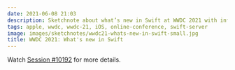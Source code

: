 ```yaml
---
date: 2021-06-08 21:03
description: Sketchnote about what’s new in Swift at WWDC 2021 with info about swift mentor ship programs, swift server, swift packages by apple, an improved developer experience and the goal for Swift 6
tags: apple, wwdc, wwdc-21, iOS, online-conference, swift-server
image: images/sketchnotes/wwdc21-whats-new-in-swift-small.jpg
title: WWDC 2021: What's new in Swift
---
```


Watch [Session #10192](https://developer.apple.com/videos/play/wwdc2021/10192/) for more details.
